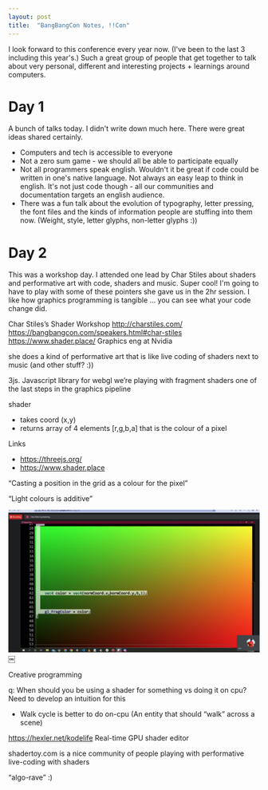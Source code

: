 ```yaml
---
layout: post
title:  "BangBangCon Notes, !!Con"
---
```


I look forward to this conference every year now. (I've been to the last 3 including this year's.) Such a great group of people that get together to talk about very personal, different and interesting projects + learnings around computers.

# Day 1

A bunch of talks today. I didn't write down much here. There were great ideas shared certainly.

- Computers and tech is accessible to everyone
- Not a zero sum game - we should all be able to participate equally
- Not all programmers speak english. Wouldn't it be great if code could be written in one's native language. Not always an easy leap to think in english. It's not just code though - all our communities and documentation targets an english audience.
- There was a fun talk about the evolution of typography, letter pressing, the font files and the kinds of information people are stuffing into them now. (Weight, style, letter glyphs, non-letter glyphs :))

# Day 2

This was a workshop day. I attended one lead by Char Stiles about shaders and performative art with code, shaders and music. Super cool! I'm going to have to play with some of these pointers she gave us in the 2hr session. I like how graphics programming is tangible ... you can see what your code change did.

Char Stiles’s Shader Workshop
http://charstiles.com/
https://bangbangcon.com/speakers.html#char-stiles
https://www.shader.place/
Graphics eng at Nvidia

she does a kind of performative art that is like live coding of shaders next to music (and other stuff? :))

3js. Javascript library for webgl
we’re playing with fragment shaders
one of the last steps in the graphics pipeline

shader
- takes coord (x,y)
- returns array of 4 elements [r,g,b,a] that is the colour of a pixel

Links
- https://threejs.org/
- https://www.shader.place

“Casting a position in the grid as a colour for the pixel”

“Light colours is additive”

![Shader place screenshot](/assets/images/2022/char_stiles_workshop.png)￼

Creative programming

q: When should you be using a shader for something vs doing it on cpu?
Need to develop an intuition for this
- Walk cycle is better to do on-cpu (An entity that should “walk” across a scene)

https://hexler.net/kodelife
Real-time GPU shader editor

shadertoy.com is a nice community of people playing with performative live-coding with shaders

“algo-rave” :)
